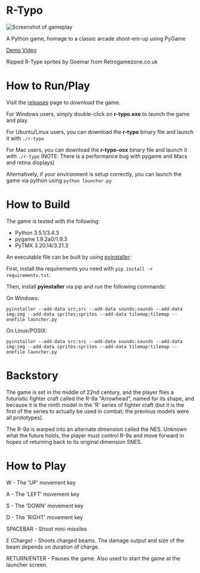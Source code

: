 # R-Typo

<img src="https://www.pygame.org/thumb/95ed7f3963f2d95e0778c111b56466c0.png" alt="Screenshot of gameplay"/>

A Python game, homage to a classic arcade shoot-em-up using PyGame

<a href="https://youtu.be/_gXg7TGss5k">Demo Video</a>

Ripped R-Type sprites by Goemar from Retrogamezone.co.uk

# How to Run/Play

Visit the <a href="https://github.com/rkenmi/R-Typo/releases">releases</a> page to download the game.

For Windows users, simply double-click on **r-typo.exe** to launch the game and play.

For Ubuntu/Linux users, you can download the **r-typo** binary file and launch it with `./r-typo`

For Mac users, you can download the **r-typo-osx** binary file and launch it with `./r-typo` (NOTE: There is a performance bug with pygame and Macs and retina displays)

Alternatively, if your environment is setup correctly, you can launch the game via python using `python launcher.py`

# How to Build

The game is tested with the following:
- Python 3.5.1/3.4.3
- pygame 1.9.2a0/1.9.3
- PyTMX 3.20.14/3.21.3

An executable file can be built by using <a href="http://www.pyinstaller.org/">pyinstaller</a>:

First, install the requirements you need with `pip install -r requirements.txt`.

Then, install **pyinstaller** via pip and run the following commands:

On Windows:

    pyinstaller --add-data src;src --add-data sounds;sounds --add-data img;img --add-data sprites;sprites --add-data tilemap;tilemap --onefile launcher.py
    
On Linux/POSIX:

    pyinstaller --add-data src:src --add-data sounds:sounds --add-data img:img --add-data sprites:sprites --add-data tilemap:tilemap --onefile launcher.py

# Backstory

The game is set in the middle of 22nd century, and the player flies a futuristic fighter craft called the R-9a "Arrowhead", named for its shape, and because it is the ninth model in the 'R' series of fighter craft (but it is the first of the series to actually be used in combat; the previous models were all prototypes). 

The R-9a is warped into an alternate dimension called the NES. Unknown what the future holds, the player must control R-9a and move forward in hopes of returning back to its original dimension SNES.

# How to Play
W - The 'UP' movement key

A - The 'LEFT' movement key

S - The 'DOWN' movement key

D - The 'RIGHT' movement key


SPACEBAR - Shoot mini-missiles

E (Charge) - Shoots charged beams. The damage output and size of the beam depends on duration of charge.

RETURN/ENTER - Pauses the game. Also used to start the game at the launcher screen.
